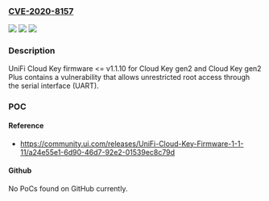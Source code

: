 ### [CVE-2020-8157](https://cve.mitre.org/cgi-bin/cvename.cgi?name=CVE-2020-8157)
![](https://img.shields.io/static/v1?label=Product&message=UniFi%20Cloud%20Key%20Gen2%2C%20Cloud%20Key%20Gen2%20plus&color=blue)
![](https://img.shields.io/static/v1?label=Version&message=Fixed%20in%20v1.1.11%20&color=brightgreen)
![](https://img.shields.io/static/v1?label=Vulnerability&message=Improper%20Access%20Control%20-%20Generic%20(CWE-284)&color=brightgreen)

### Description

UniFi Cloud Key firmware <= v1.1.10 for Cloud Key gen2 and Cloud Key gen2 Plus contains a vulnerability that allows unrestricted root access through the serial interface (UART).

### POC

#### Reference
- https://community.ui.com/releases/UniFi-Cloud-Key-Firmware-1-1-11/a24e55e1-6d90-46d7-92e2-01539ec8c79d

#### Github
No PoCs found on GitHub currently.

